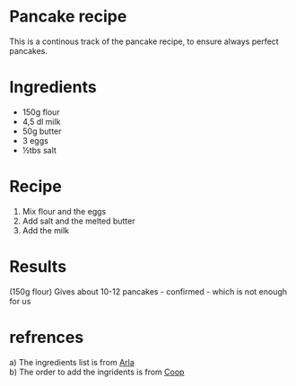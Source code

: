 # Pancake recipe
This is a continous track of the pancake recipe, to ensure always perfect pancakes.

# Ingredients

* 150g flour
* 4,5 dl milk
* 50g butter
* 3 eggs
* ½tbs salt


# Recipe

1. Mix flour and the eggs
2. Add salt and the melted butter
3. Add the milk


# Results
(150g flour) Gives about 10-12 pancakes  - confirmed - which is not enough for us


# refrences
a) The ingredients list is from [Arla](https://www.arla.dk/opskrifter/pandekager/)  
b) The order to add the ingridents is from [Coop](https://opskrifter.coop.dk/artikler/dette-tip-sikrer-dig-de-bedste-pandekager)

